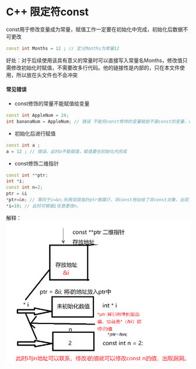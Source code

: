 # C++ 限定符const
const用于修改变量成为常量，赋值工作一定要在初始化中完成，初始化后数据不可更改
```cpp
const int Months = 12 ; // 定义Months为常量12
```
好处：对于后续使用该具有意义的常量时可以直接写入常量名Months，修改值只需修改初始化时赋值，不需要改多行代码。他的链接性是内部的，只在本文件使用，所以放在头文件也不会冲突

#### 常见错误
*  const修饰的常量不能赋值给变量
```cpp
const int AppleNum = 24;
int bananaNum = AppleNum; // 错误 不能将const修饰的变量赋给不是const的变量，const只能const接收
```
* 初始化后进行赋值
```cpp
const int a ;
a = 12 ; // 错误，此时a不能赋值，赋值要在初始化内完成
```
* const修饰二维指针
```cpp
const int **ptr;
int *i;
const int n=2;
ptr = &i  
*ptr=&n; // 等同于i=&n;利用双层指针ptr做媒介，将const地址给了非const对象，出现了漏洞。
*i=10; // 此时可根据i任意更改n。
```
解释：
![alt text](image笔记/QQ20240822-110823.png)